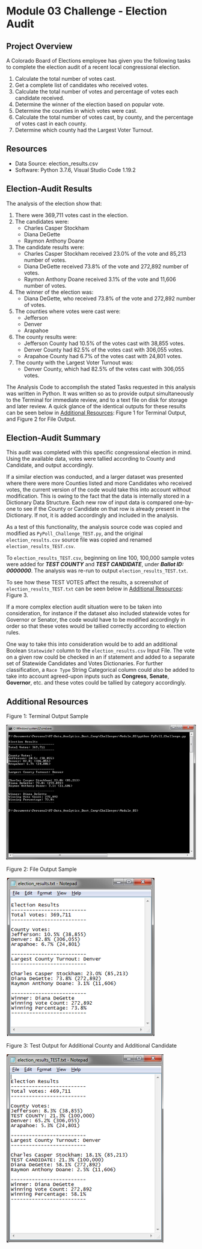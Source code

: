 # Module 03 Challenge - Election Audit

## Project Overview
A Colorado Board of Elections employee has given you the following tasks to complete the election audit of a recent local congressional election.

1. Calculate the total number of votes cast.
2. Get a complete list of candidates who received votes.
3. Calculate the total number of votes and percentage of votes each candidate received.
4. Determine the winner of the election based on popular vote.
5. Determine the counties in which votes were cast.
6. Calculate the total number of votes cast, by county, and the percentage of votes cast in each county.
7. Determine which county had the Largest Voter Turnout.

## Resources
- Data Source: election_results.csv
- Software: Python 3.7.6, Visual Studio Code 1.19.2

## Election-Audit Results
The analysis of the election show that:
1. There were 369,711 votes cast in the election.
2. The candidates were:
	-  Charles Casper Stockham
	-  Diana DeGette
	-  Raymon Anthony Doane
3. The candidate results were:
	-  Charles Casper Stockham received 23.0% of the vote and 85,213 number of votes.
	-  Diana DeGette received 73.8% of the vote and 272,892 number of votes.
	-  Raymon Anthony Doane received 3.1% of the vote and 11,606 number of votes.
4. The winner of the election was:
	-  Diana DeGette, who received 73.8% of the vote and 272,892 number of votes.
5. The counties where votes were cast were:
	- Jefferson
	- Denver
	- Arapahoe
6. The county results were:
	- Jefferson County had 10.5% of the votes cast with 38,855 votes.
	- Denver County had 82.5% of the votes cast with 306,055 votes.
	- Arapahoe County had 6.7% of the votes cast with 24,801 votes.
7. The county with the Largest Voter Turnout was:
	- Denver County, which had 82.5% of the votes cast with 306,055 votes.

The Analysis Code to accomplish the stated Tasks requested in this analysis
was written in Python. It was written so as to provide output simultaneously
to the Terminal for immediate review, and to a text file on disk for storage
and later review. A quick glance of the identical outputs for these results can be seen below in
[Additional Resources](https://github.com/TPapiernik/Module_03_Challenge#additional-resources): Figure 1 for Terminal Output, and Figure 2 for File Output.

## Election-Audit Summary

This audit was completed with this specific congressional election in mind.
Using the available data, votes were tallied according to County and
Candidate, and output accordingly.

If a similar election was conducted, and a larger dataset was presented
where there were more Counties listed and more Candidates who received
votes, the current version of the code would take this into account without
modification. This is owing to the fact that the data is internally stored in a
Dictionary Data Structure. Each new row of input data is compared one-by-one
to see if the County or Candidate on that row is already present in the Dictionary.
If not, it is added accordingly and included in the analysis.

As a test of this functionality, the analysis source code was copied and modified
as `PyPoll_Challenge_TEST.py`, and the original `election_results.csv`
source file was copied and renamed `election_results_TEST.csv`.

To `election_results_TEST.csv`, beginning on line 100, 100,000 sample votes were added for ***TEST COUNTY*** and ***TEST CANDIDATE***, under ***Ballot ID: 0000000***. The analysis was re-run to output `election_results_TEST.txt`.

To see how these TEST VOTES affect the results, a screenshot of `election_results_TEST.txt` can be seen below in [Additional Resources](https://github.com/TPapiernik/Module_03_Challenge#additional-resources): Figure 3.

If a more complex election audit situation were to be taken into consideration, for instance if the dataset
also included statewide votes for Governor or Senator, the code would have to be modified
accordingly in order so that these votes would be tallied correctly according
to election rules.

One way to take this into consideration would be to add an additional Boolean `Statewide?` column to the `election_results.csv` Input File. The vote on a given row could be checked in an if statement and added to a separate set of Statewide Candidates and Votes Dictionaries. For further classification, a `Race Type` String Categorical column could also be added to take into account agreed-upon inputs such as **Congress**, **Senate**, **Governor**, etc. and these votes could be tallied by category accordingly.


## Additional Resources

Figure 1: Terminal Output Sample

![Figure 1](analysis/terminal_output.png "Figure 1: Terminal Output Sample")

Figure 2: File Output Sample

![Figure 2](analysis/file_output.png "Figure 2: File Output Sample")

Figure 3: Test Output for Additional County and Additional Candidate

![Figure 3](analysis/file_output_TEST.png "Figure 3: File Output TEST Sample")
